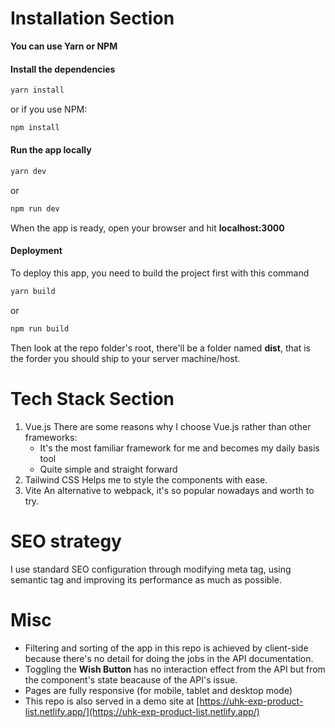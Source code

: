 # Installation Section
**You can use Yarn or NPM**
#### Install the dependencies
```bash
yarn install
```
or if you use NPM:
```bash
npm install
```
#### Run the app locally
```bash
yarn dev
```
or
```bash
npm run dev
```

When the app is ready, open your browser and hit **localhost:3000**

#### Deployment
To deploy this app, you need to build the project first with this command
```bash
yarn build
```
or
```bash
npm run build
```

Then look at the repo folder's root, there'll be a folder named **dist**, that is the forder you should ship to your server machine/host.

# Tech Stack Section
1. Vue.js
   There are some reasons why I choose Vue.js rather than other frameworks:
   - It's the most familiar framework for me and becomes my daily basis tool
   - Quite simple and straight forward
2. Tailwind CSS
   Helps me to style the components with ease.
3. Vite
   An alternative to webpack, it's so popular nowadays and worth to try.

# SEO strategy
I use standard SEO configuration through modifying meta tag, using semantic tag and improving its performance as much as possible.

# Misc
- Filtering and sorting of the app in this repo is achieved by client-side because there's no detail for doing the jobs in the API documentation.
- Toggling the **Wish Button** has no interaction effect from the API but from the component's state beacause of the API's issue.
- Pages are fully responsive (for mobile, tablet and desktop mode)
- This repo is also served in a demo site at [https://uhk-exp-product-list.netlify.app/](https://uhk-exp-product-list.netlify.app/) 